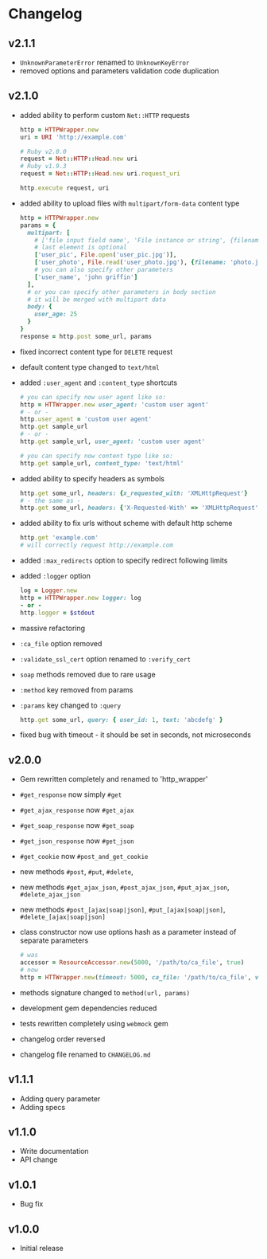 # Changelog

## v2.1.1

* `UnknownParameterError` renamed to `UnknownKeyError`
* removed options and parameters validation code duplication

## v2.1.0

* added ability to perform custom `Net::HTTP` requests

    ```ruby
    http = HTTPWrapper.new
    uri = URI 'http://example.com'

    # Ruby v2.0.0
    request = Net::HTTP::Head.new uri
    # Ruby v1.9.3
    request = Net::HTTP::Head.new uri.request_uri

    http.execute request, uri
    ```

* added ability to upload files with `multipart/form-data` content type

    ```ruby
    http = HTTPWrapper.new
    params = {
      multipart: [
        # ['file input field name', 'File instance or string', {filename: 'itsfile.jpg', content_type: '...'}]
        # last element is optional
        ['user_pic', File.open('user_pic.jpg')],
        ['user_photo', File.read('user_photo.jpg'), {filename: 'photo.jpg'}],
        # you can also specify other parameters
        ['user_name', 'john griffin']
      ],
      # or you can specify other parameters in body section
      # it will be merged with multipart data
      body: {
        user_age: 25
      }
    }
    response = http.post some_url, params
    ```

* fixed incorrect content type for `DELETE` request
* default content type changed to `text/html`
* added `:user_agent` and `:content_type` shortcuts

    ```ruby
    # you can specify now user agent like so:
    http = HTTWrapper.new user_agent: 'custom user agent'
    # - or -
    http.user_agent = 'custom user agent'
    http.get sample_url
    # - or -
    http.get sample_url, user_agent: 'custom user agent'
    ```

    ```ruby
    # you can specify now content type like so:
    http.get sample_url, content_type: 'text/html'
    ```

* added ability to specify headers as symbols

    ```ruby
    http.get some_url, headers: {x_requested_with: 'XMLHttpRequest'}
    # - the same as -
    http.get some_url, headers: {'X-Requested-With' => 'XMLHttpRequest'}
    ```

* added ability to fix urls without scheme with default http scheme

    ```ruby
    http.get 'example.com'
    # will correctly request http://example.com
    ```

* added `:max_redirects` option to specify redirect following limits
* added `:logger` option

    ```ruby
    log = Logger.new
    http = HTTPWrapper.new logger: log
    - or -
    http.logger = $stdout
    ```

* massive refactoring
* `:ca_file` option removed
* `:validate_ssl_cert` option renamed to `:verify_cert`
* `soap` methods removed due to rare usage
* `:method` key removed from params
* `:params` key changed to `:query`

    ```ruby
    http.get some_url, query: { user_id: 1, text: 'abcdefg' }
    ```

* fixed bug with timeout - it should be set in seconds, not microseconds

## v2.0.0

* Gem rewritten completely and renamed to 'http_wrapper'
* `#get_response` now simply `#get`
* `#get_ajax_response` now `#get_ajax`
* `#get_soap_response` now `#get_soap`
* `#get_json_response` now `#get_json`
* `#get_cookie` now `#post_and_get_cookie`
* new methods `#post`, `#put`, `#delete`,
* new methods `#get_ajax_json`, `#post_ajax_json`, `#put_ajax_json`, `#delete_ajax_json`
* new methods `#post_[ajax|soap|json]`, `#put_[ajax|soap|json]`, `#delete_[ajax|soap|json]`
* class constructor now use options hash as a parameter instead of separate parameters

    ```ruby
    # was
    accessor = ResourceAccessor.new(5000, '/path/to/ca_file', true)
    # now
    http = HTTWrapper.new(timeout: 5000, ca_file: '/path/to/ca_file', validate_ssl_cert: true)
    ```

* methods signature changed to `method(url, params)`
* development gem dependencies reduced
* tests rewritten completely using `webmock` gem
* changelog order reversed
* changelog file renamed to `CHANGELOG.md`

## v1.1.1

* Adding query parameter
* Adding specs

## v1.1.0

* Write documentation
* API change

## v1.0.1

* Bug fix

## v1.0.0

* Initial release
